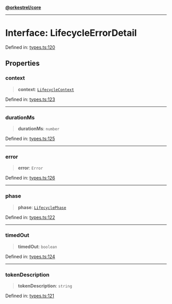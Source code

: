 [**@orkestrel/core**](../index.md)

***

# Interface: LifecycleErrorDetail

Defined in: [types.ts:120](https://github.com/orkestrel/core/blob/076093e61b67cd3d4198b173439f047ddbc97abc/src/types.ts#L120)

## Properties

### context

> **context**: [`LifecycleContext`](../type-aliases/LifecycleContext.md)

Defined in: [types.ts:123](https://github.com/orkestrel/core/blob/076093e61b67cd3d4198b173439f047ddbc97abc/src/types.ts#L123)

***

### durationMs

> **durationMs**: `number`

Defined in: [types.ts:125](https://github.com/orkestrel/core/blob/076093e61b67cd3d4198b173439f047ddbc97abc/src/types.ts#L125)

***

### error

> **error**: `Error`

Defined in: [types.ts:126](https://github.com/orkestrel/core/blob/076093e61b67cd3d4198b173439f047ddbc97abc/src/types.ts#L126)

***

### phase

> **phase**: [`LifecyclePhase`](../type-aliases/LifecyclePhase.md)

Defined in: [types.ts:122](https://github.com/orkestrel/core/blob/076093e61b67cd3d4198b173439f047ddbc97abc/src/types.ts#L122)

***

### timedOut

> **timedOut**: `boolean`

Defined in: [types.ts:124](https://github.com/orkestrel/core/blob/076093e61b67cd3d4198b173439f047ddbc97abc/src/types.ts#L124)

***

### tokenDescription

> **tokenDescription**: `string`

Defined in: [types.ts:121](https://github.com/orkestrel/core/blob/076093e61b67cd3d4198b173439f047ddbc97abc/src/types.ts#L121)

